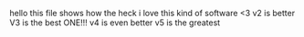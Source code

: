 hello
this file shows how the heck i love this kind of software <3
v2 is better
V3 is the best ONE!!!
v4 is even better
v5 is the greatest
